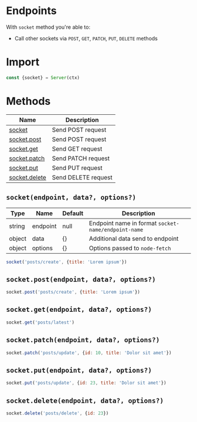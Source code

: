 # Endpoints

With `socket` method you're able to:

- Call other sockets via `POST`, `GET`, `PATCH`, `PUT`, `DELETE` methods

# Import

```js
const {socket} = Server(ctx)
```

# Methods

| Name                                                | Description         |
| --------------------------------------------------- | ------------------- |
| [socket](#socketendpoint-data-options)              | Send POST request   |
| [socket.post](#socketpostendpoint-data-options)     | Send POST request   |
| [socket.get](#socketgetendpoint-data-options)       | Send GET request    |
| [socket.patch](#socketpatchendpoint-data-options)   | Send PATCH request  |
| [socket.put](#socketputendpoint-data-options)       | Send PUT request    |
| [socket.delete](#socketdeleteendpoint-data-options) | Send DELETE request |

## `socket(endpoint, data?, options?)`

| Type   | Name     | Default | Description                                         |
| ------ | -------- | ------- | --------------------------------------------------- |
| string | endpoint | null    | Endpoint name in format `socket-name/endpoint-name` |
| object | data     | {}      | Additional data send to endpoint                    |
| object | options  | {}      | Options passed to `node-fetch`                      |

```js
socket('posts/create', {title: 'Lorem ipsum'})
```

## `socket.post(endpoint, data?, options?)`

```js
socket.post('posts/create', {title: 'Lorem ipsum'})
```

## `socket.get(endpoint, data?, options?)`

```js
socket.get('posts/latest')
```

## `socket.patch(endpoint, data?, options?)`

```js
socket.patch('posts/update', {id: 10, title: 'Dolor sit amet'})

```
## `socket.put(endpoint, data?, options?)`

```js
socket.put('posts/update', {id: 23, title: 'Dolor sit amet'})
```

## `socket.delete(endpoint, data?, options?)`

```js
socket.delete('posts/delete', {id: 23})
```
